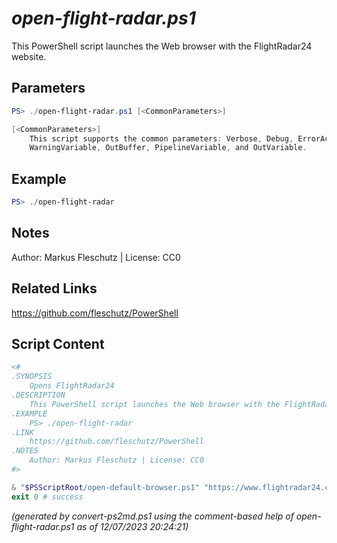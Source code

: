 *open-flight-radar.ps1*
================

This PowerShell script launches the Web browser with the FlightRadar24 website.

Parameters
----------
```powershell
PS> ./open-flight-radar.ps1 [<CommonParameters>]

[<CommonParameters>]
    This script supports the common parameters: Verbose, Debug, ErrorAction, ErrorVariable, WarningAction, 
    WarningVariable, OutBuffer, PipelineVariable, and OutVariable.
```

Example
-------
```powershell
PS> ./open-flight-radar

```

Notes
-----
Author: Markus Fleschutz | License: CC0

Related Links
-------------
https://github.com/fleschutz/PowerShell

Script Content
--------------
```powershell
<#
.SYNOPSIS
	Opens FlightRadar24
.DESCRIPTION
	This PowerShell script launches the Web browser with the FlightRadar24 website.
.EXAMPLE
	PS> ./open-flight-radar
.LINK
	https://github.com/fleschutz/PowerShell
.NOTES
	Author: Markus Fleschutz | License: CC0
#>

& "$PSScriptRoot/open-default-browser.ps1" "https://www.flightradar24.com"
exit 0 # success
```

*(generated by convert-ps2md.ps1 using the comment-based help of open-flight-radar.ps1 as of 12/07/2023 20:24:21)*
